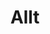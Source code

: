 ---
title: Allt
layout: representatives
category: all
menu:
  current: all
  menus:
    - policies
    - folkid
    - about-pirates
  weight: 1
lang: is
---